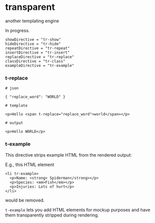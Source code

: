 # transparent

another templating engine

In progress.

    showDirective = "tr-show"
    hideDirective = "tr-hide"
    repeatDirective = "tr-repeat"
    insertDirective = "tr-insert"
    replaceDirective = "tr-replace"
    classDirective = "tr-class"
    exampleDirective = "tr-example"




### t-replace


    # json

    { "replace_word": "WORLD" }

    # template

    <p>Hello <span t-replace="replace_word">world</span></p>

    # output 

    <p>Hello WORLD</p>


### t-example

This directive strips example HTML from the rendered output:

E.g., this HTML element 

    <li tr-example>
      <p>Name: <strong> Spiderman</strong></p>
      <p>Species: <em>Fish</em></p>
      <p>Injuries: Lots of hurt</p>
    </li>

would be removed.

`t-example` lets you add HTML elements for mockup purposes and have
them transparently stripped during rendering.
